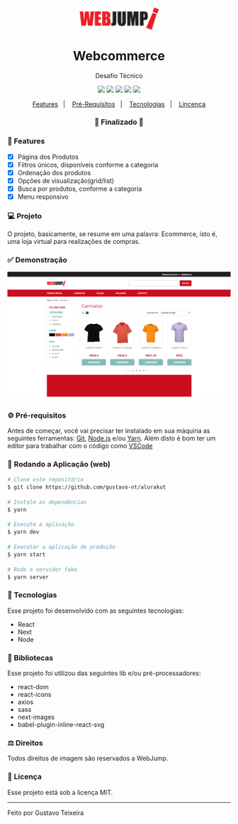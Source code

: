 <h4 align="center">
  <img src="https://github.com/gustavo-nt/webcommerce/blob/master/public/logo_webjump.png" alt="logo" height="50"/>
</h4>

<h1 align="center">
    Webcommerce
</h1>

<p align="center">Desafio Técnico</p>

<p align="center"> 
  <img src="https://img.shields.io/badge/react%20version-17.0.2-informational"/>
  <img src="https://img.shields.io/badge/next%20version-10.1.3-important" />
  <img src="https://img.shields.io/static/v1?label=js&message=ES6&color=yellow&logo=javascript" />
  <img src="https://img.shields.io/badge/last%20commit-june-blue" />
  <img src="https://img.shields.io/badge/license-MIT-success"/>
</p>

<p align="center">
  <a href="#-features">Features</a>&nbsp;&nbsp;&nbsp;|&nbsp;&nbsp;&nbsp;
  <a href="#-pré-requisitos">Pré-Requisitos</a>&nbsp;&nbsp;&nbsp;|&nbsp;&nbsp;&nbsp;
  <a href="#-tecnologias">Tecnologias</a>&nbsp;&nbsp;&nbsp;|&nbsp;&nbsp;&nbsp;
  <a href="#-licença">Lincença</a>
</p>

<h3 align="center"> 
🚧  Finalizado  🚧
</h3>

### 📎 Features 

- [x] Página dos Produtos
- [x] Filtros únicos, disponíveis conforme a categoria
- [x] Ordenação dos produtos
- [x] Opções de visualização(grid/list) 
- [x] Busca por produtos, conforme a categoria
- [x] Menu responsivo

### 💻 Projeto

O projeto, basicamente, se resume em uma palavra: Ecommerce, isto é, uma loja virtual para realizações de compras.

### ✅ Demonstração
![Preview](public/products_page.png)

### ⚙ Pré-requisitos

Antes de começar, você vai precisar ter instalado em sua máquina as seguintes ferramentas:
[Git](https://git-scm.com), [Node.js](https://nodejs.org/en/) e/ou [Yarn](https://yarnpkg.com/). 
Além disto é bom ter um editor para trabalhar com o código como [VSCode](https://code.visualstudio.com/)

### 📗 Rodando a Aplicação (web)

```bash
# Clone este repositório
$ git clone https://github.com/gustavo-nt/alurakut

# Instale as dependências
$ yarn

# Execute a aplicação
$ yarn dev

# Executar a aplicação de produção
$ yarn start

# Rode o servidor fake
$ yarn server
```

### 🚀 Tecnologias

Esse projeto foi desenvolvido com as seguintes tecnologias:

- React
- Next
- Node

### 📕 Bibliotecas

Esse projeto foi utilizou das seguintes lib e/ou pré-processadores:

- react-dom
- react-icons
- axios
- sass
- next-images
- babel-plugin-inline-react-svg

### ⚖ Direitos

Todos direitos de imagem são reservados a WebJump.

### 📝 Licença

Esse projeto está sob a licença MIT.

<hr/>

Feito por Gustavo Teixeira

